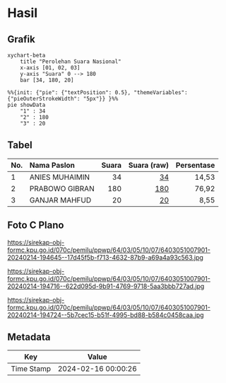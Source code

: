 # Hasil

## Grafik

```mermaid
xychart-beta
    title "Perolehan Suara Nasional"
    x-axis [01, 02, 03]
    y-axis "Suara" 0 --> 180
    bar [34, 180, 20]
```

```mermaid
%%{init: {"pie": {"textPosition": 0.5}, "themeVariables": {"pieOuterStrokeWidth": "5px"}} }%%
pie showData
    "1" : 34
    "2" : 180
    "3" : 20
```

## Tabel

| No. | Nama Paslon    | Suara | Suara (raw) | Persentase |
|:--- |:-------------- | -----:| -----------:| ----------:|
| 1   | ANIES MUHAIMIN | 34    | [34][p-1]   | 14,53      |
| 2   | PRABOWO GIBRAN | 180   | [180][p-2]  | 76,92      |
| 3   | GANJAR MAHFUD  | 20    | [20][p-3]   | 8,55       |


[p-1]: https://github.com/gigit-pemilu/pemilu-2024/blob/main/pilpres/hitung-suara/sub/64-kalimantan-timur/sub/03-berau/sub/05-tanjung-redeb/sub/1007-karang-ambun/sub/901-tps/sub/paslon-1.txt
[p-2]: https://github.com/gigit-pemilu/pemilu-2024/blob/main/pilpres/hitung-suara/sub/64-kalimantan-timur/sub/03-berau/sub/05-tanjung-redeb/sub/1007-karang-ambun/sub/901-tps/sub/paslon-2.txt
[p-3]: https://github.com/gigit-pemilu/pemilu-2024/blob/main/pilpres/hitung-suara/sub/64-kalimantan-timur/sub/03-berau/sub/05-tanjung-redeb/sub/1007-karang-ambun/sub/901-tps/sub/paslon-3.txt

## Foto C Plano

https://sirekap-obj-formc.kpu.go.id/070c/pemilu/ppwp/64/03/05/10/07/6403051007901-20240214-194645--17d45f5b-f713-4632-87b9-a69a4a93c563.jpg

https://sirekap-obj-formc.kpu.go.id/070c/pemilu/ppwp/64/03/05/10/07/6403051007901-20240214-194716--622d095d-9b91-4769-9718-5aa3bbb727ad.jpg

https://sirekap-obj-formc.kpu.go.id/070c/pemilu/ppwp/64/03/05/10/07/6403051007901-20240214-194724--5b7cec15-b51f-4995-bd88-b584c0458caa.jpg


## Metadata

| Key        | Value               |
| ---------- | ------------------- |
| Time Stamp | 2024-02-16 00:00:26 |



